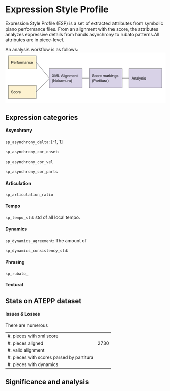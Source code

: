 # Expression Style Profile

Expression Style Profile (ESP) is a set of extracted attributes from symbolic piano performance files. From an alignment with the score, the attributes analyzes expressive details from hands asynchrony to rubato patterns.All attributes are in piece-level. 

An analysis workflow is as follows: 
![workflow](docs/workflow.png)

## Expression categories 

#### Asynchrony 
```sp_asynchrony_delta```: [-1, 1]

```sp_asynchrony_cor_onset```: 

```sp_asynchrony_cor_vel```

```sp_asynchrony_cor_parts```


#### Articulation
```sp_articulation_ratio```


#### Tempo 
```sp_tempo_std```: std of all local tempo.

#### Dynamics 
```sp_dynamics_agreement```: The amount of 

```sp_dynamics_consistency_std```: 

#### Phrasing 
```sp_rubato_```

#### Textural 

## Stats on ATEPP dataset

#### Issues & Losses 

There are numerous 

|  |  |
| ----------- | ----------- |
| #. pieces with xml score      |        |
| #. pieces aligned             |  2730  |
| #. valid alignment            |    |
| #. pieces with scores parsed by partitura |        |
| #. pieces with dynamics       |        |

## Significance and analysis

